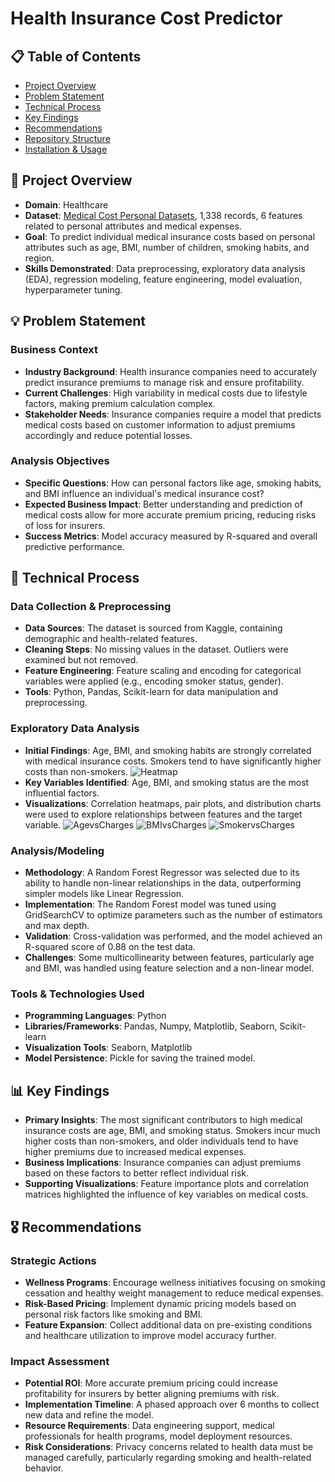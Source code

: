 # Health Insurance Cost Predictor

## 📋 Table of Contents
- [Project Overview](#project-overview)
- [Problem Statement](#problem-statement)
- [Technical Process](#technical-process)
- [Key Findings](#key-findings)
- [Recommendations](#recommendations)
- [Repository Structure](#repository-structure)
- [Installation & Usage](#installation--usage)

## 🎯 Project Overview
- **Domain**: Healthcare
- **Dataset**: [Medical Cost Personal Datasets](https://www.kaggle.com/mirichoi0218/insurance), 1,338 records, 6 features related to personal attributes and medical expenses.
- **Goal**: To predict individual medical insurance costs based on personal attributes such as age, BMI, number of children, smoking habits, and region.
- **Skills Demonstrated**: Data preprocessing, exploratory data analysis (EDA), regression modeling, feature engineering, model evaluation, hyperparameter tuning.

## 💡 Problem Statement

### Business Context
- **Industry Background**: Health insurance companies need to accurately predict insurance premiums to manage risk and ensure profitability.
- **Current Challenges**: High variability in medical costs due to lifestyle factors, making premium calculation complex.
- **Stakeholder Needs**: Insurance companies require a model that predicts medical costs based on customer information to adjust premiums accordingly and reduce potential losses.

### Analysis Objectives
- **Specific Questions**: How can personal factors like age, smoking habits, and BMI influence an individual's medical insurance cost?
- **Expected Business Impact**: Better understanding and prediction of medical costs allow for more accurate premium pricing, reducing risks of loss for insurers.
- **Success Metrics**: Model accuracy measured by R-squared and overall predictive performance.

## 🔧 Technical Process

### Data Collection & Preprocessing
- **Data Sources**: The dataset is sourced from Kaggle, containing demographic and health-related features.
- **Cleaning Steps**: No missing values in the dataset. Outliers were examined but not removed.
- **Feature Engineering**: Feature scaling and encoding for categorical variables were applied (e.g., encoding smoker status, gender).
- **Tools**: Python, Pandas, Scikit-learn for data manipulation and preprocessing.

### Exploratory Data Analysis
- **Initial Findings**: Age, BMI, and smoking habits are strongly correlated with medical insurance costs. Smokers tend to have significantly higher costs than non-smokers.
  ![Heatmap](https://github.com/user-attachments/assets/34fd4173-d369-4b5f-a9d9-f71bddf5716b)
- **Key Variables Identified**: Age, BMI, and smoking status are the most influential factors.
- **Visualizations**: Correlation heatmaps, pair plots, and distribution charts were used to explore relationships between features and the target variable.
  ![AgevsCharges](https://github.com/user-attachments/assets/31755998-bebd-47c9-8139-7ed36d0e3a1c)
  ![BMIvsCharges](https://github.com/user-attachments/assets/9fcdb4e1-6ea0-4bec-a203-3c1bd48866d0)
  ![SmokervsCharges](https://github.com/user-attachments/assets/4d2bade4-ac0f-4cef-82cf-ba2f8e70f0b4)

### Analysis/Modeling
- **Methodology**: A Random Forest Regressor was selected due to its ability to handle non-linear relationships in the data, outperforming simpler models like Linear Regression.
- **Implementation**: The Random Forest model was tuned using GridSearchCV to optimize parameters such as the number of estimators and max depth.
- **Validation**: Cross-validation was performed, and the model achieved an R-squared score of 0.88 on the test data.
- **Challenges**: Some multicollinearity between features, particularly age and BMI, was handled using feature selection and a non-linear model.

### Tools & Technologies Used
- **Programming Languages**: Python
- **Libraries/Frameworks**: Pandas, Numpy, Matplotlib, Seaborn, Scikit-learn
- **Visualization Tools**: Seaborn, Matplotlib
- **Model Persistence**: Pickle for saving the trained model.

## 📊 Key Findings
- **Primary Insights**: The most significant contributors to high medical insurance costs are age, BMI, and smoking status. Smokers incur much higher costs than non-smokers, and older individuals tend to have higher premiums due to increased medical expenses.
- **Business Implications**: Insurance companies can adjust premiums based on these factors to better reflect individual risk.
- **Supporting Visualizations**: Feature importance plots and correlation matrices highlighted the influence of key variables on medical costs.

## 🎖️ Recommendations

### Strategic Actions
- **Wellness Programs**: Encourage wellness initiatives focusing on smoking cessation and healthy weight management to reduce medical expenses.
- **Risk-Based Pricing**: Implement dynamic pricing models based on personal risk factors like smoking and BMI.
- **Feature Expansion**: Collect additional data on pre-existing conditions and healthcare utilization to improve model accuracy further.

### Impact Assessment
- **Potential ROI**: More accurate premium pricing could increase profitability for insurers by better aligning premiums with risk.
- **Implementation Timeline**: A phased approach over 6 months to collect new data and refine the model.
- **Resource Requirements**: Data engineering support, medical professionals for health programs, model deployment resources.
- **Risk Considerations**: Privacy concerns related to health data must be managed carefully, particularly regarding smoking and health-related behavior.
